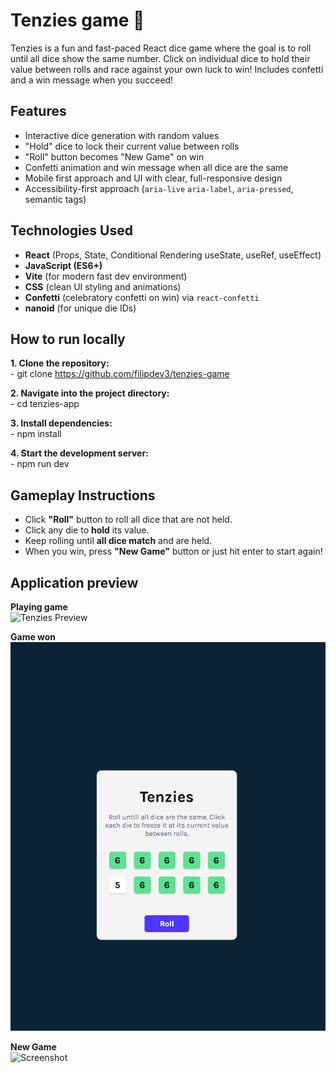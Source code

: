 # Tenzies game 🎲

Tenzies is a fun and fast-paced React dice game where the goal is to roll until all dice show the same number. Click on individual dice to hold their value between rolls and race against your own luck to win! Includes confetti and a win message when you succeed!


## Features

- Interactive dice generation with random values
- "Hold" dice to lock their current value between rolls
- "Roll" button becomes "New Game" on win
- Confetti animation and win message when all dice are the same
- Mobile first approach and UI with clear, full-responsive design
- Accessibility-first approach (`aria-live` `aria-label`, `aria-pressed`, semantic tags)


## Technologies Used

- **React** (Props, State, Conditional Rendering useState, useRef, useEffect)
- **JavaScript (ES6+)**
- **Vite** (for modern fast dev environment)
- **CSS** (clean UI styling and animations)
- **Confetti** (celebratory confetti on win) via `react-confetti`
- **nanoid** (for unique die IDs)


## How to run locally 

**1. Clone the repository:** <br/>
    - git clone https://github.com/filipdev3/tenzies-game

**2. Navigate into the project directory:** <br/>
    - cd tenzies-app

**3. Install dependencies:** <br/>
    - npm install

**4. Start the development server:** <br/>
    - npm run dev 



## Gameplay Instructions

- Click **"Roll"** button to roll all dice that are not held.
- Click any die to **hold** its value.
- Keep rolling until **all dice match** and are held.
- When you win, press **"New Game"** button or just hit enter to start again!


## Application preview

**Playing game**<br/>
![Tenzies Preview](./assets/gifs/playing-tenzies.gif)


**Game won** <br/>
![Tenzies Preview](https://github.com/filipdev3/tenzies-game/blob/main/src/assets/gifs/game-won.gif)


**New Game** <br/>
![Screenshot](./assets/gifs/new-game.gif)

